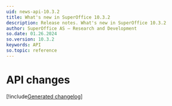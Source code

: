 ```yaml
---
uid: news-api-10.3.2
title: What's new in SuperOffice 10.3.2
description: Release notes. What's new in SuperOffice 10.3.2
author: SuperOffice AS – Research and Development
so.date: 01.26.2024
so.version: 10.3.2
keywords: API
so.topic: reference
---
```


# API changes

[!include[Generated changelog](includes/changes-10.3.2.841.md)]
